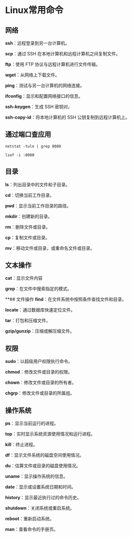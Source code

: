 # Linux常用命令

## 网络
**ssh**：远程登录到另一台计算机。

**scp**：通过 SSH 在本地计算机和远程计算机之间复制文件。

**ftp**：使用 FTP 协议与远程计算机进行文件传输。

**wget**：从网络上下载文件。

**ping**：测试与另一台计算机的网络连接。

**ifconfig**：显示和配置网络接口的信息。

**ssh-keygen**：生成 SSH 密钥对。

**ssh-copy-id**：将本地计算机的 SSH 公钥复制到远程计算机上。

## 通过端口查应用
```shell
netstat -tuln | grep 8080

lsof -i :8080
```


## 目录

**ls**：列出目录中的文件和子目录。

**cd**：切换当前工作目录。

**pwd**：显示当前工作目录的路径。

**mkdir**：创建新的目录。

**rm**：删除文件或目录。

**cp**：复制文件或目录。

**mv**：移动文件或目录，或重命名文件或目录。

## 文本操作
**cat**：显示文件内容

**grep**：在文件中搜索指定的模式。

**## 文件操作
**find**：在文件系统中按照条件查找文件和目录。

**locate**：通过数据库快速定位文件。

**tar**：打包和压缩文件。

**gzip/gunzip**：压缩或解压缩文件。


## 权限
**sudo**：以超级用户权限执行命令。

**chmod**：修改文件或目录的权限。

**chown**：修改文件或目录的所有者。

**chgrp**：修改文件或目录的所属组。

## 操作系统
**ps**：显示当前运行的进程。

**top**：实时显示系统资源使用情况和运行进程。

**kill**：终止进程。

**df**：显示文件系统的磁盘空间使用情况。

**du**：估算文件或目录的磁盘使用情况。

**uname**：显示操作系统的信息。

**date**：显示或设置系统日期和时间。

**history**：显示最近执行过的命令历史。

**shutdown**：关闭系统或重启系统。

**reboot**：重新启动系统。

**man**：查看命令的手册页。







